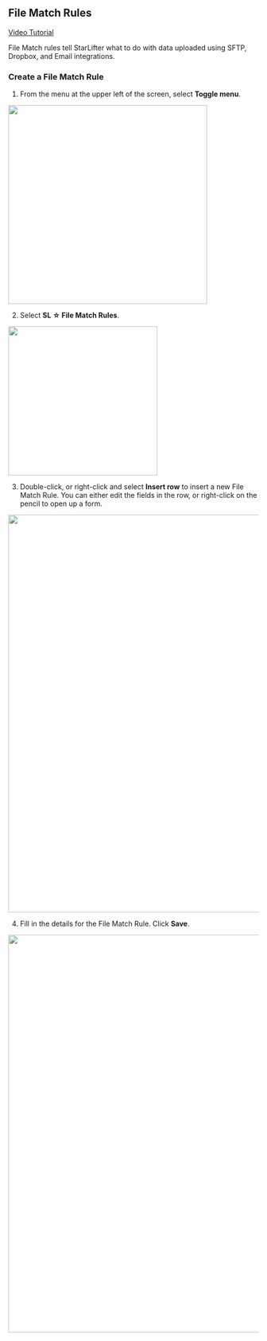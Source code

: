 ## File Match Rules

[Video Tutorial](https://youtu.be/8cSE05E3aBo?feature=shared)

File Match rules tell StarLifter what to do with data uploaded using SFTP, Dropbox, and Email integrations.

### Create a File Match Rule
1. From the menu at the upper left of the screen, select **Toggle menu**.

<img src="../assets/filematchrule_matt01.png"  style="width:400px" class="border"></img>

2. Select **SL ☆ File Match Rules**.

<img src="../assets/filematchrule_matt02.png"  style="width:300px" class="border"></img>

3. Double-click, or right-click and select **Insert row** to insert a new File Match Rule. You can either edit the fields in the row, or right-click on the pencil to open up a form.

<img src="../assets/filematchrule_matt03.png"  style="width:800px" class="border"></img>

4. Fill in the details for the File Match Rule. Click **Save**.

<img src="../assets/filematchrule_matt04.png"  style="width:800px" class="border"></img>

